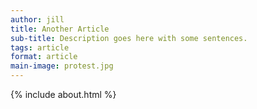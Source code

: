 ```yaml
---
author: jill
title: Another Article
sub-title: Description goes here with some sentences.
tags: article
format: article
main-image: protest.jpg
---
```

{% include about.html %}